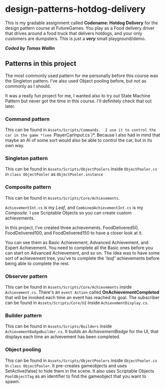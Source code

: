 # design-patterns-hotdog-delivery
This is my gradable assignment called **Codename: Hotdog Delivery** for the design pattern course at FutureGames. You play as a Food delivery driver that drives around a food truck that delivers hotdogs, and your only customers are dumpsters. This is just a ***very*** small playground/demo. 

***Coded by Tomas Wallin***

## Patterns in this project

The most commonly used pattern for me personally before this course was the Singleton pattern. 
I've also used Object pooling before, but not as commonly as I should.

It was a really fun project for me, I wanted also to try out State Machine Pattern but never got the time in this course. I'll definitely check that out later. 

### Command pattern
This can be found in `Assets/Scripts/Commands. 
I use it to control the car in the game *(see `PlayerCarInput.cs`)*. 
Because I also had in mind that maybe an AI of some sort would also be able to control the car, but in its own way. 
### Singleton pattern
This can be found in `Assets/Scripts/ObjectPoolers` inside `ObjectPooler.cs` in `class ObjectPooler` as `ObjectPooler.instance`
### Composite pattern
This can be found in `Assets/Scripts/Core/Achievements`. 

`AchievementInt.cs` is my *Leaf*, and `CombinedAchievementInt.cs` is my *Composite*. I use Scriptable Objects so you can create custom achievements.

In this project, I've created three achievements. FoodDelivered50, FoodDelivered100, and FoodDelivered150 to have a closer look at it.    

You can see them as Basic Achievement, Advanced Achievement, and Expert Achievement. You need to complete all the Basic ones before you can start on Advanced Achievement, and so on. 
The idea was to have some sort of achievement tree, you've to complete the *'leaf'* achievements before being able to complete the rest. 

### Observer pattern
This can be found in `Assets/Scripts/Core/Achievements` inside `Achievement.cs`. There's an `event Action` called **OnAchievementCompleted** that will be invoked each time an event has reached its goal. 
The subscriber can be found in `Assets/Scripts/Core/UI` inside `AchievementDisplay.cs`. 
### Builder pattern
This can be found in `Assets/Scripts/Builders` inside `AchievementBadgeBuilder.cs`. It builds an *AchievementBadge* for the UI, that displays each time an achievement has been completed. 
### Object pooling
This can be found in `Assets/Scripts/ObjectPoolers` inside `ObjectPooler.cs` in `class ObjectPooler`. It pre-creates gameobjects and uses SetActive(false) to hide them in the scene. It also uses Scriptable Objects `PoolObjectTag` as an identifier to find the gameobject that you want to spawn. 
